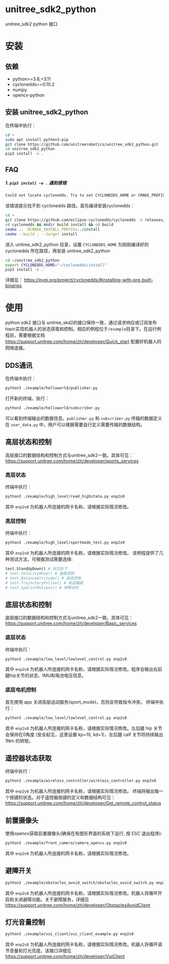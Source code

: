 # unitree_sdk2_python
unitree_sdk2 python 接口

# 安装
## 依赖
- python>=3.8,<3.11
- cyclonedds==0.10.2
- numpy
- opencv-python

## 安装 unitree_sdk2_python
在终端中执行：
```bash
cd ~
sudo apt install python3-pip
git clone https://github.com/unitreerobotics/unitree_sdk2_python.git
cd unitree_sdk2_python
pip3 install -e .
```
## FAQ
##### 1. `pip3 install -e .` 遇到报错
```bash
Could not locate cyclonedds. Try to set CYCLONEDDS_HOME or CMAKE_PREFIX_PATH
```
该错误提示找不到 cyclonedds 路径。首先编译安装cyclonedds：
```bash
cd ~
git clone https://github.com/eclipse-cyclonedds/cyclonedds -b releases/0.10.x
cd cyclonedds && mkdir build install && cd build
cmake .. -DCMAKE_INSTALL_PREFIX=../install
cmake --build . --target install
```
进入 unitree_sdk2_python 目录，设置 `CYCLONEDDS_HOME` 为刚刚编译好的 cyclonedds 所在路径，再安装 unitree_sdk2_python
```bash
cd ~/unitree_sdk2_python
export CYCLONEDDS_HOME="~/cyclonedds/install"
pip3 install -e .
```

详细见：
https://pypi.org/project/cyclonedds/#installing-with-pre-built-binaries

# 使用
python sdk2 接口与 unitree_skd2的接口保持一致，通过请求响应或订阅发布topic实现机器人的状态获取和控制。相应的例程位于`/example`目录下。在运行例程前，需要根据文档 https://support.unitree.com/home/zh/developer/Quick_start 配置好机器人的网络连接。
## DDS通讯
在终端中执行：
```bash
python3 ./example/helloworld/publisher.py
```
打开新的终端，执行：
```bash
python3 ./example/helloworld/subscriber.py
```
可以看到终端输出的数据信息。`publisher.py` 和 `subscriber.py` 传输的数据定义在 `user_data.py` 中，用户可以根据需要自行定义需要传输的数据结构。

## 高层状态和控制
高层接口的数据结构和控制方式与unitree_sdk2一致。具体可见：https://support.unitree.com/home/zh/developer/sports_services
### 高层状态
终端中执行：
```bash
python3 ./example/high_level/read_highstate.py enp2s0
```
其中 `enp2s0` 为机器人所连接的网卡名称，请根据实际情况修改。
### 高层控制
终端中执行：
```bash
python3 ./example/high_level/sportmode_test.py enp2s0
```
其中 `enp2s0` 为机器人所连接的网卡名称，请根据实际情况修改。
该例程提供了几种测试方法，可根据测试需要选择:
```python
test.StandUpDown() # 站立趴下
# test.VelocityMove() # 速度控制
# test.BalanceAttitude() # 姿态控制
# test.TrajectoryFollow() # 轨迹跟踪
# test.SpecialMotions() # 特殊动作

```
## 底层状态和控制
底层接口的数据结构和控制方式与unitree_sdk2一致。具体可见：https://support.unitree.com/home/zh/developer/Basic_services
### 底层状态
终端中执行：
```bash
python3 ./example/low_level/lowlevel_control.py enp2s0
```
其中 `enp2s0` 为机器人所连接的网卡名称，请根据实际情况修改。程序会输出右前腿hip关节的状态、IMU和电池电压信息。

### 底层电机控制
首先使用 app 关闭高层运动服务(sport_mode)，否则会导致指令冲突。
终端中执行：
```bash
python3 ./example/low_level/lowlevel_control.py enp2s0
```
其中 `enp2s0` 为机器人所连接的网卡名称，请根据实际情况修改。左后腿 hip 关节会保持在0角度 (安全起见，这里设置 kp=10, kd=1)，左后腿 calf 关节将持续输出 1Nm 的转矩。

## 遥控器状态获取
终端中执行：
```bash
python3 ./example/wireless_controller/wireless_controller.py enp2s0
```
其中 `enp2s0` 为机器人所连接的网卡名称，请根据实际情况修改。
终端将输出每一个按键的状态。对于遥控器按键的定义和数据结构可见： https://support.unitree.com/home/zh/developer/Get_remote_control_status

## 前置摄像头
使用opencv获取前置摄像头(确保在有图形界面的系统下运行, 按 ESC 退出程序):
```bash
python3 ./example/front_camera/camera_opencv.py enp2s0
```
其中 `enp2s0` 为机器人所连接的网卡名称，请根据实际情况修改。

## 避障开关
```bash
python3 ./example/obstacles_avoid_switch/obstacles_avoid_switch.py enp2s0
```
其中 `enp2s0` 为机器人所连接的网卡名称，请根据实际情况修改。机器人将循环开启和关闭避障功能。关于避障服务，详细见 https://support.unitree.com/home/zh/developer/ObstaclesAvoidClient

## 灯光音量控制
```bash
python3 ./example/vui_client/vui_client_example.py enp2s0
```
其中 `enp2s0` 为机器人所连接的网卡名称，请根据实际情况修改。机器人将循环调节音量和灯光亮度。该接口详细见 https://support.unitree.com/home/zh/developer/VuiClient
